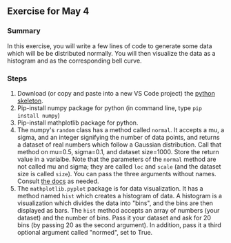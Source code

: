 ## Exercise for May 4

### Summary

In this exercise, you will write a few lines of code to generate some data which will be be distributed normally. 
You will then visualize the data as a histogram and as the corresponding bell curve.

### Steps
1. Download (or copy and paste into a new VS Code project) the [python skeleton](May4.py).
2. Pip-install numpy package for python (in command line, type `pip install numpy`)
3. Pip-install mathplotlib package for python.
4. The numpy's `random` class has a method called `normal`. It accepts a mu, a sigma, and an integer signifying the number of data points, and returns a dataset of real numbers which follow a Gaussian distribution. Call that method on mu=0.5, sigma=0.1, and dataset size=1000. Store the return value in a varialbe. Note that the parameters of the `normal` method are not called mu and sigma; they are called `loc` and `scale` (and the dataset size is called `size`). You can pass the three arguments without names. Consult [the docs](https://numpy.org/doc/stable/reference/random/generated/numpy.random.normal.html) as needed. 
5. The `mathplotlib.pyplot` package is for data visualization. It has a method named `hist` which creates a histogram of data. A histogram is a visualization which divides the data into "bins", and the bins are then displayed as bars. The `hist` method accepts an array of numbers (your dataset) and the number of bins. Pass it your dataset and ask for 20 bins (by passing 20 as the second argument). In addition, pass it a third optional argument called "normed", set to True. 
 
